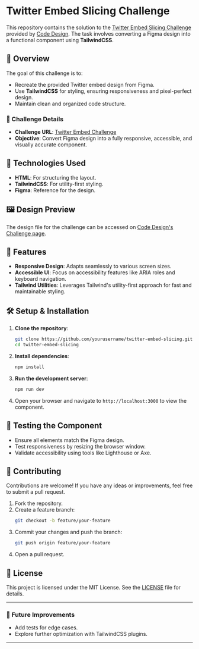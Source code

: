 # Twitter Embed Slicing Challenge

This repository contains the solution to the [Twitter Embed Slicing Challenge](https://codedesign.dev/challenge/twitter-embed) provided by [Code Design](https://codedesign.dev). The task involves converting a Figma design into a functional component using **TailwindCSS**.

## 📖 Overview

The goal of this challenge is to:

- Recreate the provided Twitter embed design from Figma.
- Use **TailwindCSS** for styling, ensuring responsiveness and pixel-perfect design.
- Maintain clean and organized code structure.

### 🔗 Challenge Details

- **Challenge URL**: [Twitter Embed Challenge](https://codedesign.dev/challenge/twitter-embed)
- **Objective**: Convert Figma design into a fully responsive, accessible, and visually accurate component.

## 🚀 Technologies Used

- **HTML**: For structuring the layout.
- **TailwindCSS**: For utility-first styling.
- **Figma**: Reference for the design.

## 🖼️ Design Preview

The design file for the challenge can be accessed on [Code Design's Challenge page](https://codedesign.dev/challenge/twitter-embed).

## 🌟 Features

- **Responsive Design**: Adapts seamlessly to various screen sizes.
- **Accessible UI**: Focus on accessibility features like ARIA roles and keyboard navigation.
- **Tailwind Utilities**: Leverages Tailwind's utility-first approach for fast and maintainable styling.

## 🛠️ Setup & Installation

1. **Clone the repository**:
   ```bash
   git clone https://github.com/yourusername/twitter-embed-slicing.git
   cd twitter-embed-slicing
   ```

2. **Install dependencies**:
   ```bash
   npm install
   ```

3. **Run the development server**:
   ```bash
   npm run dev
   ```

4. Open your browser and navigate to `http://localhost:3000` to view the component.

## 🧪 Testing the Component

- Ensure all elements match the Figma design.
- Test responsiveness by resizing the browser window.
- Validate accessibility using tools like Lighthouse or Axe.

## 🤝 Contributing

Contributions are welcome! If you have any ideas or improvements, feel free to submit a pull request.

1. Fork the repository.
2. Create a feature branch:
   ```bash
   git checkout -b feature/your-feature
   ```
3. Commit your changes and push the branch:
   ```bash
   git push origin feature/your-feature
   ```
4. Open a pull request.

## 📄 License

This project is licensed under the MIT License. See the [LICENSE](LICENSE) file for details.

---

### 🚧 Future Improvements

- Add tests for edge cases.
- Explore further optimization with TailwindCSS plugins.

---
